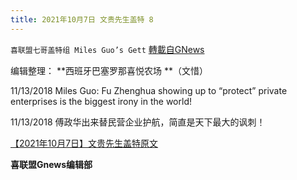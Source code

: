 ```yaml
---
title: 2021年10月7日 文贵先生盖特 8
---
```

`喜联盟七哥盖特组 Miles Guo’s Gett` [轉載自GNews](https://gnews.org/zh-hans/1579453/)

编辑整理： **西班牙巴塞罗那喜悦农场 **（文惜）

11/13/2018 Miles Guo: Fu Zhenghua showing up to “protect” private enterprises is the biggest irony in the world!

11/13/2018 傅政华出来替民营企业护航，简直是天下最大的讽刺！

[【2021年10月7日】文贵先生盖特原文](https://gettr.com/post/pdf97uc0e9)

**喜联盟Gnews编辑部**
